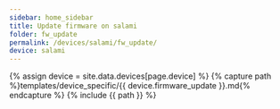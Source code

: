 ```yaml
---
sidebar: home_sidebar
title: Update firmware on salami
folder: fw_update
permalink: /devices/salami/fw_update/
device: salami
---
```

{% assign device = site.data.devices[page.device] %}
{% capture path %}templates/device_specific/{{ device.firmware_update }}.md{% endcapture %}
{% include {{ path }} %}
